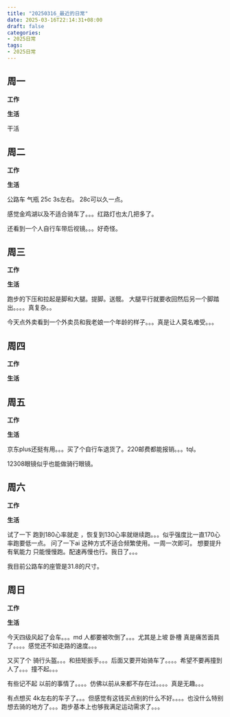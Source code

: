 ```yaml
---
title: "20250316_最近的日常"
date: 2025-03-16T22:14:31+08:00
draft: false
categories:
- 2025日常
tags:
- 2025日常
---
```



## 周一

**工作**



**生活**

干活

## 周二

**工作**



**生活**

公路车 气瓶 25c 3s左右。 28c可以久一点。

感觉金鸡湖以及不适合骑车了。。。红路灯也太几把多了。

还看到一个人自行车带后视镜。。。好奇怪。


## 周三


**工作**



**生活**

跑步的下压和拉起是脚和大腿。提脚。送髋。  大腿平行就要收回然后另一个脚踏出。。。。真复杂。。

今天点外卖看到一个外卖员和我老娘一个年龄的样子。。。真是让人莫名难受。。。



## 周四


**工作**



**生活**


## 周五


**工作**



**生活**

京东plus还挺有用。。。买了个自行车退货了。220邮费都能报销。。。tql。

12308眼镜似乎也能做骑行眼镜。


## 周六


**工作**



**生活**

试了一下 跑到180心率就走 ，恢复到130心率就继续跑。。。似乎强度比一直170心率跑要低一点。  问了一下ai 这种方式不适合频繁使用。一周一次即可。 想要提升有氧能力 只能慢慢跑。配速再慢也行。我日了。。。

我目前公路车的座管是31.8的尺寸。



## 周日


**工作**



**生活**

今天四级风起了会车。。。md 人都要被吹倒了。。。尤其是上坡 卧槽 真是痛苦面具了。。。。感觉还不如走路的速度。。。

又买了个 骑行头盔。。。和扭矩扳手。。。后面又要开始骑车了。。。。希望不要再撞到人了。。。撞不起。。。

有些记不起 以前的事情了。。。。仿佛以前从来都不存在过。。。。真是无趣。。。

有点想买 4k左右的车子了。。。但感觉有这钱买点别的什么不好。。。。也没什么特别想去骑的地方了。。。跑步基本上也够我满足运动需求了。。。


